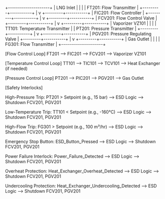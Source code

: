 +---------------------+
| LNG Inlet           |
|                     |
|  FT201: Flow Transmitter     |
+---------+-----------+
          |
          v
+---------+-----------+
| FIC201: Flow Controller      |
+---------+-----------+
          |
          v
+---------+-----------+
| FCV201: Flow Control Valve   |
+---------+-----------+
          |
          v
+---------+-----------+
| Vaporizer             VZ101    |
|                     |
|  TT101: Temperature Transmitter |
|  PT201: Pressure Transmitter  |
+---------+-----------+
          |
          v
+---------+-----------+
| PGV201: Pressure Regulating Valve |
+---------+-----------+
          |
          v
+---------+-----------+
| Gas Outlet            |
|                     |
|  FG301: Flow Transmitter     |
+---------------------+

[Flow Control Loop]
FT201 --> FIC201 --> FCV201 --> Vaporizer VZ101

[Temperature Control Loop]
TT101 --> TIC101 --> TCV101 --> Heat Exchanger (if needed)

[Pressure Control Loop]
PT201 --> PIC201 --> PGV201 --> Gas Outlet

[Safety Interlocks]

High-Pressure Trip:
PT201 > Setpoint (e.g., 15 bar) --> ESD Logic --> Shutdown FCV201, PGV201

Low-Temperature Trip:
TT101 < Setpoint (e.g., -160°C) --> ESD Logic --> Shutdown FCV201, PGV201

High-Flow Trip:
FG301 > Setpoint (e.g., 100 m³/hr) --> ESD Logic --> Shutdown FCV201, PGV201

Emergency Stop Button:
ESD_Button_Pressed --> ESD Logic --> Shutdown FCV201, PGV201

Power Failure Interlock:
Power_Failure_Detected --> ESD Logic --> Shutdown FCV201, PGV201

Overheat Protection:
Heat_Exchanger_Overheat_Detected --> ESD Logic --> Shutdown FCV201, PGV201

Undercooling Protection:
Heat_Exchanger_Undercooling_Detected --> ESD Logic --> Shutdown FCV201, PGV201
